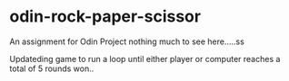 # odin-rock-paper-scissor

An assignment for Odin Project nothing much to see here.....ss

Updateding game to run a loop until either player or computer reaches a total of 5 rounds won..